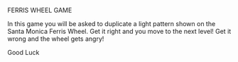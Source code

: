 
FERRIS WHEEL GAME

In this game you will be asked to duplicate a light pattern shown on the Santa
Monica Ferris Wheel. Get it right and you move to the next level! Get it wrong
and the wheel gets angry!

Good Luck
